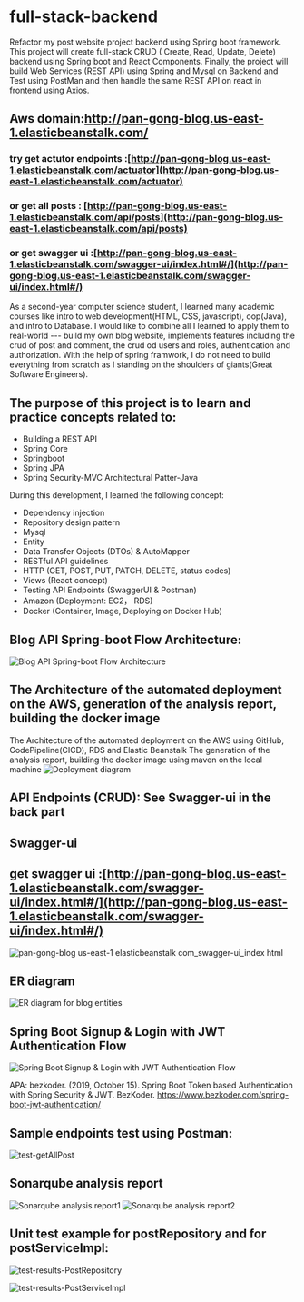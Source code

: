 ﻿# full-stack-backend
Refactor my post website project backend using Spring boot framework.
This project will create full-stack CRUD ( Create, Read, Update, Delete) backend using Spring boot and React 
Components. Finally, the project will build Web Services (REST API) using Spring and Mysql on Backend 
and Test using PostMan and then handle the same REST API on react in frontend using Axios. 

## Aws domain:http://pan-gong-blog.us-east-1.elasticbeanstalk.com/
### try get actutor endpoints :[http://pan-gong-blog.us-east-1.elasticbeanstalk.com/actuator](http://pan-gong-blog.us-east-1.elasticbeanstalk.com/actuator)
### or  get all posts : [http://pan-gong-blog.us-east-1.elasticbeanstalk.com/api/posts](http://pan-gong-blog.us-east-1.elasticbeanstalk.com/api/posts)
### or  get swagger ui :[http://pan-gong-blog.us-east-1.elasticbeanstalk.com/swagger-ui/index.html#/](http://pan-gong-blog.us-east-1.elasticbeanstalk.com/swagger-ui/index.html#/)

As a second-year computer science student, I learned many academic courses like intro to web development(HTML, CSS, javascript), oop(Java), and intro to Database.
I would like to combine all I learned to apply them to real-world --- build my own blog website, implements features including the crud of post and comment,
the crud od users and roles, authentication and authorization. With the help of spring framwork, I do not need to build everything from scratch
as I standing on the shoulders of giants(Great Software Engineers).


## The purpose of this project is to learn and practice concepts related to:
- Building a REST API
- Spring Core
- Springboot
- Spring JPA
- Spring Security-MVC Architectural Patter-Java

During this development, I learned the following concept:
- Dependency injection
- Repository design pattern
- Mysql
- Entity 
- Data Transfer Objects (DTOs) & AutoMapper
- RESTful API guidelines
- HTTP (GET, POST, PUT, PATCH, DELETE, status codes)
- Views (React concept)
- Testing API Endpoints (SwaggerUI & Postman)
- Amazon (Deployment: EC2， RDS)
- Docker (Container, Image, Deploying on Docker Hub)



## Blog API Spring-boot Flow Architecture:
![Blog API Spring-boot Flow Architecture](https://github.com/panda022/fullstack-backend/assets/105373708/22ea4a02-8aa4-45d2-ab6e-0af5b9e65d0c)

## The Architecture of the automated deployment on the AWS, generation of the analysis report, building the docker image
The Architecture of the automated deployment on the AWS using  GitHub, CodePipeline(CICD), RDS and Elastic Beanstalk
The generation of the analysis report, building the docker image using maven on the local machine
![Deployment diagram](https://github.com/panda022/fullstack-backend/assets/105373708/5ffc358c-e8ce-4880-b349-45ff084d5b3f)


## API Endpoints (CRUD): See Swagger-ui in the back part

## Swagger-ui
## get swagger ui :[http://pan-gong-blog.us-east-1.elasticbeanstalk.com/swagger-ui/index.html#/](http://pan-gong-blog.us-east-1.elasticbeanstalk.com/swagger-ui/index.html#/)
![pan-gong-blog us-east-1 elasticbeanstalk com_swagger-ui_index html](https://github.com/panda022/fullstack-backend/assets/105373708/13d8e691-3606-45ad-82ec-16cf06986e4b)


## ER diagram
![ER diagram for blog entities](https://github.com/panda022/fullstack-backend/assets/105373708/7a484dac-52b4-4a0f-b445-2badf3ab2e8b)

## Spring Boot Signup & Login with JWT Authentication Flow
![Spring Boot Signup & Login with JWT Authentication Flow](https://www.bezkoder.com/wp-content/uploads/2021/04/spring-boot-refresh-token-jwt-example-flow.png)

APA:
bezkoder. (2019, October 15). Spring Boot Token based Authentication with Spring Security & JWT. BezKoder. https://www.bezkoder.com/spring-boot-jwt-authentication/




## Sample endpoints test using Postman:
![test-getAllPost](https://github.com/panda022/fullstack-backend/assets/105373708/c78db3e9-74a3-48a4-9553-f0a045174354)


## Sonarqube analysis report 
![Sonarqube analysis report1](https://github.com/panda022/fullstack-backend/assets/105373708/f23bfc36-939f-406d-8935-daab890544f0)
![Sonarqube analysis report2](https://github.com/panda022/fullstack-backend/assets/105373708/cb56ce9f-c260-4495-8c64-5f6f42733c89)


## Unit test example for postRepository and for postServiceImpl:
![test-results-PostRepository](https://github.com/panda022/fullstack-backend/assets/105373708/d9146e83-3117-4595-a3b0-663dc5f017b0)

![test-results-PostServiceImpl](https://github.com/panda022/fullstack-backend/assets/105373708/1f32c2e4-2128-4353-9fb0-a65887a7a3cd)
